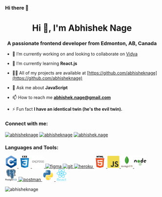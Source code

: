 ### Hi there 👋
<h1 align="center">Hi 👋, I'm Abhishek Nage</h1>
<h3 align="center">A passionate frontend developer from Edmonton, AB, Canada</h3>

- 🔭 I’m currently working on and looking to collaborate on [Vidya](https://github.com/abhisheknage/Vidya)

- 🌱 I’m currently learning **React.js**

- 👨‍💻 All of my projects are available at [https://github.com/abhisheknage](https://github.com/abhisheknage)

- 💬 Ask me about **JavaScript**

- 📫 How to reach me **abhishek.nage@gmail.com**

- ⚡ Fun fact **I have an identical twin (he's the evil twin).**

<h3 align="left">Connect with me:</h3>
<p align="left">
<a href="https://twitter.com/abhisheknage" target="blank"><img align="center" src="https://cdn.jsdelivr.net/npm/simple-icons@3.0.1/icons/twitter.svg" alt="abhisheknage" height="30" width="40" /></a>
<a href="https://linkedin.com/in/abhisheknage" target="blank"><img align="center" src="https://cdn.jsdelivr.net/npm/simple-icons@3.0.1/icons/linkedin.svg" alt="abhisheknage" height="30" width="40" /></a>
<a href="https://fb.com/abhishek.nage" target="blank"><img align="center" src="https://cdn.jsdelivr.net/npm/simple-icons@3.0.1/icons/facebook.svg" alt="abhishek.nage" height="30" width="40" /></a>
</p>

<h3 align="left">Languages and Tools:</h3>
<p align="left"> <a href="https://www.w3schools.com/cpp/" target="_blank"> <img src="https://raw.githubusercontent.com/devicons/devicon/master/icons/cplusplus/cplusplus-original.svg" alt="cplusplus" width="40" height="40"/> </a> <a href="https://www.w3schools.com/css/" target="_blank"> <img src="https://raw.githubusercontent.com/devicons/devicon/master/icons/css3/css3-original-wordmark.svg" alt="css3" width="40" height="40"/> </a> <a href="https://expressjs.com" target="_blank"> <img src="https://raw.githubusercontent.com/devicons/devicon/master/icons/express/express-original-wordmark.svg" alt="express" width="40" height="40"/> </a> <a href="https://www.figma.com/" target="_blank"> <img src="https://www.vectorlogo.zone/logos/figma/figma-icon.svg" alt="figma" width="40" height="40"/> </a> <a href="https://git-scm.com/" target="_blank"> <img src="https://www.vectorlogo.zone/logos/git-scm/git-scm-icon.svg" alt="git" width="40" height="40"/> </a> <a href="https://heroku.com" target="_blank"> <img src="https://www.vectorlogo.zone/logos/heroku/heroku-icon.svg" alt="heroku" width="40" height="40"/> </a> <a href="https://www.w3.org/html/" target="_blank"> <img src="https://raw.githubusercontent.com/devicons/devicon/master/icons/html5/html5-original-wordmark.svg" alt="html5" width="40" height="40"/> </a> <a href="https://developer.mozilla.org/en-US/docs/Web/JavaScript" target="_blank"> <img src="https://raw.githubusercontent.com/devicons/devicon/master/icons/javascript/javascript-original.svg" alt="javascript" width="40" height="40"/> </a> <a href="https://www.mongodb.com/" target="_blank"> <img src="https://raw.githubusercontent.com/devicons/devicon/master/icons/mongodb/mongodb-original-wordmark.svg" alt="mongodb" width="40" height="40"/> </a> <a href="https://nodejs.org" target="_blank"> <img src="https://raw.githubusercontent.com/devicons/devicon/master/icons/nodejs/nodejs-original-wordmark.svg" alt="nodejs" width="40" height="40"/> </a> <a href="https://www.postgresql.org" target="_blank"> <img src="https://raw.githubusercontent.com/devicons/devicon/master/icons/postgresql/postgresql-original-wordmark.svg" alt="postgresql" width="40" height="40"/> </a> <a href="https://postman.com" target="_blank"> <img src="https://www.vectorlogo.zone/logos/getpostman/getpostman-icon.svg" alt="postman" width="40" height="40"/> </a> <a href="https://www.python.org" target="_blank"> <img src="https://raw.githubusercontent.com/devicons/devicon/master/icons/python/python-original.svg" alt="python" width="40" height="40"/> </a> <a href="https://reactjs.org/" target="_blank"> <img src="https://raw.githubusercontent.com/devicons/devicon/master/icons/react/react-original-wordmark.svg" alt="react" width="40" height="40"/> </a> </p>

<p><img align="center" src="https://github-readme-stats.vercel.app/api/top-langs?username=abhisheknage&show_icons=true&locale=en&layout=compact" alt="abhisheknage" /></p>
